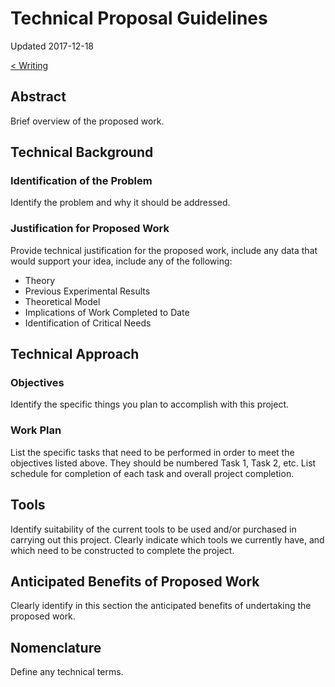 # Technical Proposal Guidelines

Updated 2017-12-18

[< Writing][0]

## Abstract

Brief overview of the proposed work. 

## Technical Background

### Identification of the Problem

Identify the problem and why it should be addressed.

### Justification for Proposed Work

Provide technical justification for the proposed work, include any data that would support your idea, include any of the following:

- Theory
- Previous Experimental Results
- Theoretical Model
- Implications of Work Completed to Date
- Identification of Critical Needs

## Technical Approach

### Objectives

Identify the specific things you plan to accomplish with this project.

### Work Plan

List the specific tasks that need to be performed in order to meet the objectives listed above. They should be numbered Task 1, Task 2, etc. List schedule for completion of each task and overall project completion.

## Tools

Identify suitability of the current tools to be used and/or purchased in carrying out this project. Clearly indicate which tools we currently have, and which need to be constructed to complete the project.

## Anticipated Benefits of Proposed Work

Clearly identify in this section the anticipated benefits of undertaking the proposed work.

## Nomenclature

Define any technical terms.

[0]: README.md
